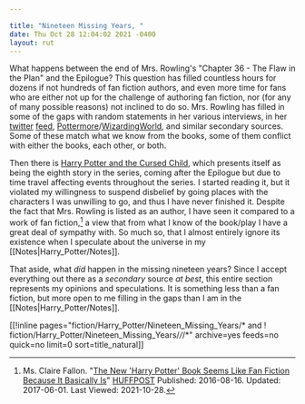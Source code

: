 ```yaml
---

title: "Nineteen Missing Years, "
date: Thu Oct 28 12:04:02 2021 -0400
layout: rut
---
```



What happens between the end of Mrs. Rowling's "Chapter 36 - The Flaw in the
Plan" and the Epilogue?  This question has filled countless hours for dozens if
not hundreds of fan fiction authors, and even more time for fans who are either
not up for the challenge of authoring fan fiction, nor (for any of many possible
reasons) not inclined to do so.  Mrs. Rowling has filled in some of the gaps
with random statements in her various interviews, in her [twitter][]
[feed][jkrtf], [Pottermore][]/[WizardingWorld][], and similar secondary sources.
Some of these match what we know from the books, some of them conflict with
either the books, each other, or both.  

Then there is [Harry Potter and the Cursed Child][HPCC], which presents itself
as being the eighth story in the series, coming after the Epilogue but due to
time travel affecting events throughout the series.  I started reading it, but
it violated my willingness to suspend disbelief by going places with the
characters I was unwilling to go, and thus I have never finished it.  Despite
the fact that Mrs. Rowling is listed as an author, I have seen it compared to a
work of fan fiction,[^211028-1] a view that from what I know of the book/play I
have a great deal of sympathy with.  So much so, that I almost entirely ignore
its existence when I speculate about the universe in my
[[Notes|Harry_Potter/Notes]].  

That aside, what *did* happen in the missing nineteen years?  Since I accept
everything out there as a *secondary* source *at best*, this entire section
represents my opinions and speculations.  It is something less than a fan
fiction, but more open to me filling in the gaps than I am in the
[[Notes|Harry_Potter/Notes]].  

[[!inline pages="fiction/Harry_Potter/Nineteen_Missing_Years/* and !
fiction/Harry_Potter/Nineteen_Missing_Years/*/*/*" archive=yes feeds=no quick=no
limit=0 sort=title_natural]]

[HPCC]: https://www.goodreads.com/book/show/29056083-harry-potter-and-the-cursed-child

[WizardingWorld]: https://wizardingworld.com 

[Pottermore]: https://pottermore.com

[twitter]: https://twitter.com

[jkrtf]: https://twitter.com/jk_rowling?lang=en

[HPCCFF]: https://www.huffpost.com/entry/new-harry-potter-book-cursed-child_n_57b21d7be4b07184041265a7

[^211028-1]: Ms. Claire Fallon.
    "[The New 'Harry Potter' Book Seems Like Fan Fiction Because It Basically
    Is][HPCCFF]" [HUFFPOST](https://www.huffpost.com)
    Published: 2016-08-16. Updated: 2017-06-01. Last Viewed: 2021-10-28.


